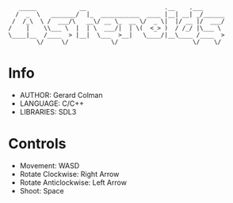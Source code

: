```text
   _____            __                      .__    .___      
  /  _  \   _______/  |_  ___________  ____ |__| __| _/______
 /  /_\  \ /  ___/\   __\/ __ \_  __ \/  _ \|  |/ __ |/  ___/
/    |    \\___ \  |  | \  ___/|  | \(  <_> )  / /_/ |\___ \ 
\____|__  /____  > |__|  \___  >__|   \____/|__\____ /____  >
        \/     \/            \/                     \/    \/ 
```


# Info
- AUTHOR: Gerard Colman
- LANGUAGE: C/C++
- LIBRARIES: SDL3


# Controls
- Movement: WASD
- Rotate Clockwise: Right Arrow
- Rotate Anticlockwise: Left Arrow
- Shoot: Space